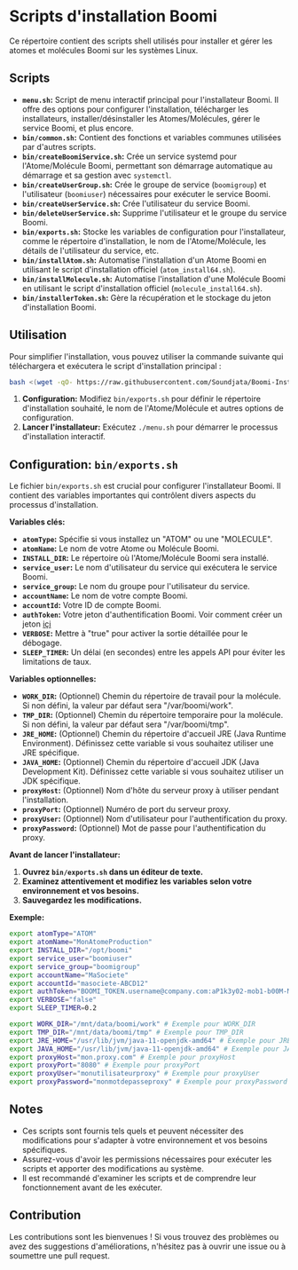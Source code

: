 # Scripts d'installation Boomi

Ce répertoire contient des scripts shell utilisés pour installer et gérer les atomes et molécules Boomi sur les systèmes Linux.

## Scripts
- **`menu.sh`:** Script de menu interactif principal pour l'installateur Boomi. Il offre des options pour configurer l'installation, télécharger les installateurs, installer/désinstaller les Atomes/Molécules, gérer le service Boomi, et plus encore.
- **`bin/common.sh`:** Contient des fonctions et variables communes utilisées par d'autres scripts.
- **`bin/createBoomiService.sh`:** Crée un service systemd pour l'Atome/Molécule Boomi, permettant son démarrage automatique au démarrage et sa gestion avec `systemctl`.
- **`bin/createUserGroup.sh`:** Crée le groupe de service (`boomigroup`) et l'utilisateur (`boomiuser`) nécessaires pour exécuter le service Boomi.
- **`bin/createUserService.sh`:** Crée l'utilisateur du service Boomi.
- **`bin/deleteUserService.sh`:** Supprime l'utilisateur et le groupe du service Boomi.
- **`bin/exports.sh`:** Stocke les variables de configuration pour l'installateur, comme le répertoire d'installation, le nom de l'Atome/Molécule, les détails de l'utilisateur du service, etc.
- **`bin/installAtom.sh`:** Automatise l'installation d'un Atome Boomi en utilisant le script d'installation officiel (`atom_install64.sh`).
- **`bin/installMolecule.sh`:** Automatise l'installation d'une Molécule Boomi en utilisant le script d'installation officiel (`molecule_install64.sh`).
- **`bin/installerToken.sh`:** Gère la récupération et le stockage du jeton d'installation Boomi.

## Utilisation
Pour simplifier l'installation, vous pouvez utiliser la commande suivante qui téléchargera et exécutera le script d'installation principal :

```bash
bash <(wget -qO- https://raw.githubusercontent.com/Soundjata/Boomi-Installer/refs/heads/main/script/install.sh)
```

1. **Configuration:** Modifiez `bin/exports.sh` pour définir le répertoire d'installation souhaité, le nom de l'Atome/Molécule et autres options de configuration.
2. **Lancer l'installateur:** Exécutez `./menu.sh` pour démarrer le processus d'installation interactif.

## Configuration: `bin/exports.sh`
Le fichier `bin/exports.sh` est crucial pour configurer l'installateur Boomi. Il contient des variables importantes qui contrôlent divers aspects du processus d'installation.

**Variables clés:**
- **`atomType`:** Spécifie si vous installez un "ATOM" ou une "MOLECULE".
- **`atomName`:** Le nom de votre Atome ou Molécule Boomi.
- **`INSTALL_DIR`:** Le répertoire où l'Atome/Molécule Boomi sera installé.
- **`service_user`:** Le nom d'utilisateur du service qui exécutera le service Boomi.
- **`service_group`:** Le nom du groupe pour l'utilisateur du service.
- **`accountName`:** Le nom de votre compte Boomi.
- **`accountId`:** Votre ID de compte Boomi.
- **`authToken`:** Votre jeton d'authentification Boomi. Voir comment créer un jeton [içi](https://help.boomi.com/bundle/integration/page/int-AtomSphere_API_Tokens_page.html)
- **`VERBOSE`:** Mettre à "true" pour activer la sortie détaillée pour le débogage.
- **`SLEEP_TIMER`:** Un délai (en secondes) entre les appels API pour éviter les limitations de taux.

**Variables optionnelles:**
- **`WORK_DIR`:** (Optionnel) Chemin du répertoire de travail pour la molécule. Si non défini, la valeur par défaut sera "/var/boomi/work".
- **`TMP_DIR`:** (Optionnel) Chemin du répertoire temporaire pour la molécule. Si non défini, la valeur par défaut sera "/var/boomi/tmp".
- **`JRE_HOME`:** (Optionnel) Chemin du répertoire d'accueil JRE (Java Runtime Environment). Définissez cette variable si vous souhaitez utiliser une JRE spécifique.
- **`JAVA_HOME`:** (Optionnel) Chemin du répertoire d'accueil JDK (Java Development Kit). Définissez cette variable si vous souhaitez utiliser un JDK spécifique.
- **`proxyHost`:**  (Optionnel) Nom d'hôte du serveur proxy à utiliser pendant l'installation.
- **`proxyPort`:** (Optionnel) Numéro de port du serveur proxy.
- **`proxyUser`:** (Optionnel) Nom d'utilisateur pour l'authentification du proxy.
- **`proxyPassword`:** (Optionnel) Mot de passe pour l'authentification du proxy.


**Avant de lancer l'installateur:**
1. **Ouvrez `bin/exports.sh` dans un éditeur de texte.**
2. **Examinez attentivement et modifiez les variables selon votre environnement et vos besoins.**
3. **Sauvegardez les modifications.**

**Exemple:**
```bash
export atomType="ATOM"
export atomName="MonAtomeProduction"
export INSTALL_DIR="/opt/boomi"
export service_user="boomiuser"
export service_group="boomigroup"
export accountName="MaSociete"
export accountId="masociete-ABCD12"
export authToken="BOOMI_TOKEN.username@company.com:aP1k3y02-mob1-b00M-M0b1-at0msph3r3aa" 
export VERBOSE="false"
export SLEEP_TIMER=0.2

export WORK_DIR="/mnt/data/boomi/work" # Exemple pour WORK_DIR
export TMP_DIR="/mnt/data/boomi/tmp" # Exemple pour TMP_DIR
export JRE_HOME="/usr/lib/jvm/java-11-openjdk-amd64" # Exemple pour JRE_HOME
export JAVA_HOME="/usr/lib/jvm/java-11-openjdk-amd64" # Exemple pour JAVA_HOME
export proxyHost="mon.proxy.com" # Exemple pour proxyHost
export proxyPort="8080" # Exemple pour proxyPort
export proxyUser="monutilisateurproxy" # Exemple pour proxyUser
export proxyPassword="monmotdepasseproxy" # Exemple pour proxyPassword
```

## Notes
- Ces scripts sont fournis tels quels et peuvent nécessiter des modifications pour s'adapter à votre environnement et vos besoins spécifiques.
- Assurez-vous d'avoir les permissions nécessaires pour exécuter les scripts et apporter des modifications au système.
- Il est recommandé d'examiner les scripts et de comprendre leur fonctionnement avant de les exécuter.

## Contribution
Les contributions sont les bienvenues ! Si vous trouvez des problèmes ou avez des suggestions d'améliorations, n'hésitez pas à ouvrir une issue ou à soumettre une pull request.
